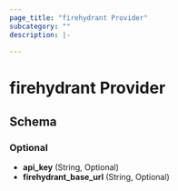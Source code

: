 ```yaml
---
page_title: "firehydrant Provider"
subcategory: ""
description: |-
  
---
```


# firehydrant Provider





## Schema

### Optional

- **api_key** (String, Optional)
- **firehydrant_base_url** (String, Optional)
